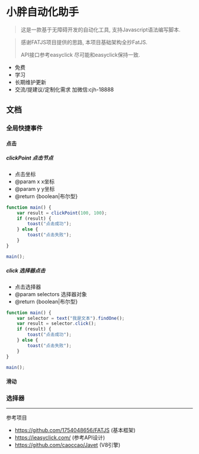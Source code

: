 # 小胖自动化助手

> 这是一款基于无障碍开发的自动化工具, 支持Javascript语法编写脚本.
> 


> 感谢FATJS项目提供的思路, 本项目基础架构全抄FatJS.
> 
> API接口参考easyclick 尽可能和easyclick保持一致.



- 免费
- 学习
- 长期维护更新
- 交流/提建议/定制化需求 加微信:cjh-18888


## 文档

### 全局快捷事件
####  点击
##### clickPoint 点击节点
- 点击坐标
- @param x x坐标
- @param y y坐标
- @return {boolean|布尔型}
```javascript
function main() {
    var result = clickPoint(100, 100);
    if (result) {
        toast("点击成功");
    } else {
        toast("点击失败");
    }
}

main();
```

##### click 选择器点击
- 点击选择器
- @param selectors 选择器对象
- @return {boolean|布尔型}
```javascript
function main() {
    var selector = text("我是文本").findOne();
    var result = selector.click();
    if (result) {
        toast("点击成功");
    } else {
        toast("点击失败");
    }
}

main();
```
####  滑动

### 选择器

---
参考项目
- https://github.com/1754048656/FATJS (基本框架)
- https://ieasyclick.com/ (参考API设计)
- https://github.com/caoccao/Javet (V8引擎)